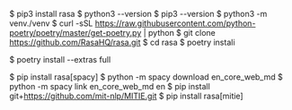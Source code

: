 $ pip3 install rasa
$ python3 --version
$ pip3 --version
$ python3 -m venv./venv
$ curl -sSL https://raw.githubusercontent.com/python-poetry/poetry/master/get-poetry.py | python
$ git clone https://github.com/RasaHQ/rasa.git
$ cd rasa
$ poetry instali

$ poetry install --extras full

$ pip install rasa[spacy]
$ python -m spacy download en_core_web_md
$ python -m spacy link en_core_web_md en
$ pip install git+https://github.com/mit-nlp/MITIE.git
$ pip install rasa[mitie]
